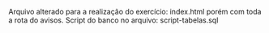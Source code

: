 Arquivo alterado para a realização do exercício: index.html porém com toda a rota do avisos.
Script do banco no arquivo: script-tabelas.sql